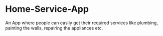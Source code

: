 # Home-Service-App
An App where people can easily get their required services like plumbing, painting the walls, repairing the appliances etc.

